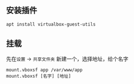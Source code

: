 ## 安装插件
```
apt install virtualbox-guest-utils
```

## 挂载
先在`设置` -> `共享文件夹` 新建一个，选择地址，给个名字
```
mount.vboxsf app /var/www/app
mount.vboxsf [名字] [地址]
```